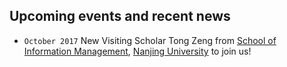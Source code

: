 ## Upcoming events and recent news

- `October 2017` New Visiting Scholar Tong Zeng from 
[School of Information Management](https://www.nju.edu.cn/EN/7f/7d/c7136a163709/page.htm), 
[Nanjing University](https://www.nju.edu.cn/EN/) to join us!